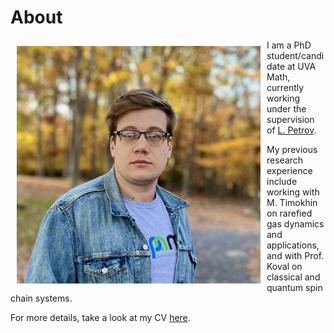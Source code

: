 # About 

<img align="left" width="390" height="380" src="photo2024.png" Hspace="10" Vspace="10">

I am a PhD student/candidate at UVA Math, currently working under the supervision of [L. Petrov](https://lpetrov.cc/). 

My previous research experience include working with M. Timokhin on rarefied gas dynamics and applications, and with Prof. Koval on classical and quantum spin chain systems. 

For more details, take a look at my CV [here](MikhailTikhonovCV.pdf).
